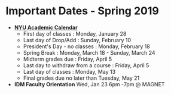 # Important Dates - Spring 2019

* [**NYU Academic Calendar**](https://www.nyu.edu/registrar/calendars/university-academic-calendar.html)
  * First day of classes : Monday, January 28
  * Last day of Drop/Add : Sunday, February 10
  * President's Day - no classes : Monday, February 18
  * Spring Break : Monday, March 18 - Sunday, March 24
  * Midterm grades due : Friday, April 5
  * Last day to withdraw from a course : Friday, April 5
  * Last day of classes : Monday, May 13
  * Final grades due no later than Tuesday, May 21
* **IDM Faculty Orientation** Wed, Jan 23 6pm -7pm @ MAGNET

